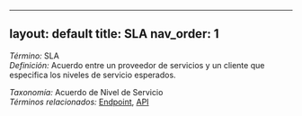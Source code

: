 
---
layout: default
title: SLA
nav_order: 1
---

*Término:* SLA  
*Definición:* Acuerdo entre un proveedor de servicios y un cliente que especifica los niveles de servicio esperados.

*Taxonomía:* Acuerdo de Nivel de Servicio  
*Términos relacionados:* [Endpoint](https://maleniski.github.io/diccionario-angl-tec-mx/docs/alfabeticamente/E/endpoint/), [API](https://maleniski.github.io/diccionario-angl-tec-mx/docs/alfabeticamente/A/api/)
